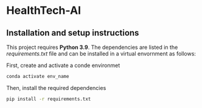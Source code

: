 # HealthTech-AI

## Installation and setup instructions
This project requires **Python 3.9**. The dependencies are listed in the _requirements.txt_ file and can be installed in a virtual envornment as follows:

First, create and activate a conde environmet
```sh
conda activate env_name
```

Then, install the required dependencies
```sh
pip install -r requirements.txt
```